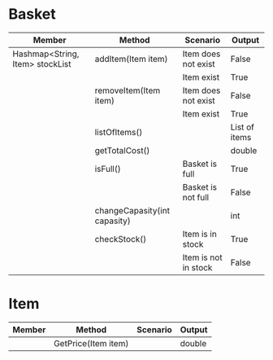 # Basket

| Member                          | Method                       | Scenario                   | Output        |
|---------------------------------|------------------------------|----------------------------|---------------|
| Hashmap<String, Item> stockList | addItem(Item item)           | Item does not exist        | False         |
|                                 |                              | Item exist                 | True          |
|                                 | removeItem(Item item)        | Item does not exist        | False         |
|                                 |                              | Item exist                 | True          |
|                                 | listOfItems()                |                            | List of items |
|                                 | getTotalCost()               |                            | double        |
|                                 | isFull()                     | Basket is full             | True          |
|                                 |                              | Basket is not full         | False         |
|                                 | changeCapasity(int capasity) |                            | int           |
|                                 | checkStock()                 | Item is in stock           | True          |
|                                 |                              | Item is not in stock       | False         |


# Item

| Member | Method              | Scenario | Output |
|--------|---------------------|----------|--------|
|        | GetPrice(Item item) |          | double |

